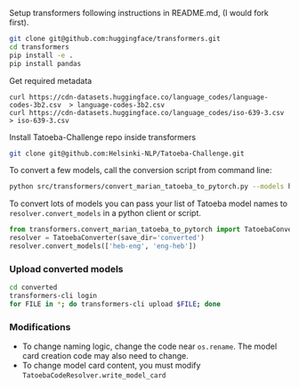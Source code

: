 Setup transformers following instructions in README.md, (I would fork first).
```bash
git clone git@github.com:huggingface/transformers.git
cd transformers
pip install -e .
pip install pandas
```

Get required metadata
```
curl https://cdn-datasets.huggingface.co/language_codes/language-codes-3b2.csv  > language-codes-3b2.csv
curl https://cdn-datasets.huggingface.co/language_codes/iso-639-3.csv > iso-639-3.csv
```

Install Tatoeba-Challenge repo inside transformers
```bash
git clone git@github.com:Helsinki-NLP/Tatoeba-Challenge.git
```

To convert a few models, call the conversion script from command line:
```bash
python src/transformers/convert_marian_tatoeba_to_pytorch.py --models heb-eng eng-heb --save_dir converted
```

To convert lots of models you can pass your list of Tatoeba model names to `resolver.convert_models` in a python client or script.

```python
from transformers.convert_marian_tatoeba_to_pytorch import TatoebaConverter
resolver = TatoebaConverter(save_dir='converted')
resolver.convert_models(['heb-eng', 'eng-heb'])
```


### Upload converted models
```bash
cd converted
transformers-cli login
for FILE in *; do transformers-cli upload $FILE; done
```


### Modifications
- To change naming logic, change the code near `os.rename`. The model card creation code may also need to change.
- To change model card content, you must modify `TatoebaCodeResolver.write_model_card`
